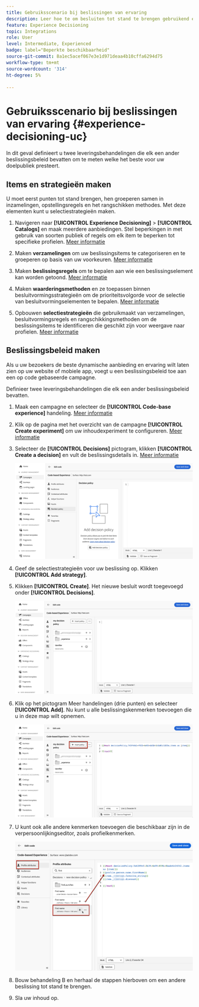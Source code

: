 ```yaml
---
title: Gebruiksscenario bij beslissingen van ervaring
description: Leer hoe te om besluiten tot stand te brengen gebruikend experimenten met het op code-gebaseerde kanaal
feature: Experience Decisioning
topic: Integrations
role: User
level: Intermediate, Experienced
badge: label="Beperkte beschikbaarheid"
source-git-commit: 8a1ec5acef067e3e1d971deaa4b10cffa6294d75
workflow-type: tm+mt
source-wordcount: '314'
ht-degree: 5%

---
```


# Gebruiksscenario bij beslissingen van ervaring {#experience-decisioning-uc}

In dit geval definieert u twee leveringsbehandelingen die elk een ander beslissingsbeleid bevatten om te meten welke het beste voor uw doelpubliek presteert.

## Items en strategieën maken

U moet eerst punten tot stand brengen, hen groeperen samen in inzamelingen, opstellingsregels en het rangschikken methodes. Met deze elementen kunt u selectiestrategieën maken.

1. Navigeren naar **[!UICONTROL Experience Decisioning]** > **[!UICONTROL  Catalogs]** en maak meerdere aanbiedingen. Stel beperkingen in met gebruik van soorten publiek of regels om elk item te beperken tot specifieke profielen. [Meer informatie](items.md)

   <!--
   1. From the items list, click the **[!UICONTROL Edit schema]** button  and edit the custom attributes if needed. [Learn how to work with catalogs](catalogs.md)-->

1. Maken **verzamelingen** om uw beslissingsitems te categoriseren en te groeperen op basis van uw voorkeuren. [Meer informatie](collections.md)

1. Maken **beslissingsregels** om te bepalen aan wie een beslissingselement kan worden getoond. [Meer informatie](rules.md)

1. Maken **waarderingsmethoden** en ze toepassen binnen besluitvormingsstrategieën om de prioriteitsvolgorde voor de selectie van besluitvormingselementen te bepalen. [Meer informatie](ranking.md)

1. Opbouwen **selectiestrategieën** die gebruikmaakt van verzamelingen, besluitvormingsregels en rangschikkingsmethoden om de beslissingsitems te identificeren die geschikt zijn voor weergave naar profielen. [Meer informatie](selection-strategies.md)

## Beslissingsbeleid maken

Als u uw bezoekers de beste dynamische aanbieding en ervaring wilt laten zien op uw website of mobiele app, voegt u een beslissingsbeleid toe aan een op code gebaseerde campagne.

Definieer twee leveringsbehandelingen die elk een ander beslissingsbeleid bevatten.

1. Maak een campagne en selecteer de **[!UICONTROL Code-base experience]** handeling. [Meer informatie](../code-based/create-code-based.md)

1. Klik op de pagina met het overzicht van de campagne **[!UICONTROL Create experiment]** om uw inhoudexperiment te configureren. [Meer informatie](../campaigns/content-experiment.md)

1. Selecteer de **[!UICONTROL Decisions]** pictogram, klikken **[!UICONTROL Create a decision]** en vult de beslissingsdetails in. [Meer informatie](create-decision.md)

   ![](assets/decision-code-based-create.png)

1. Geef de selectiestrategieën voor uw beslissing op. Klikken **[!UICONTROL Add strategy]**.

1. Klikken **[!UICONTROL Create]**. Het nieuwe besluit wordt toegevoegd onder **[!UICONTROL Decisions]**.

   ![](assets/decision-code-based-decision-added.png)

1. Klik op het pictogram Meer handelingen (drie punten) en selecteer **[!UICONTROL Add]**. Nu kunt u alle beslissingskenmerken toevoegen die u in deze map wilt opnemen.

   ![](assets/decision-code-based-add-decision.png)

1. U kunt ook alle andere kenmerken toevoegen die beschikbaar zijn in de verpersoonlijkingseditor, zoals profielkenmerken.

   ![](assets/decision-code-based-decision-profile-attribute.png)

1. Bouw behandeling B en herhaal de stappen hierboven om een andere beslissing tot stand te brengen.

1. Sla uw inhoud op.


